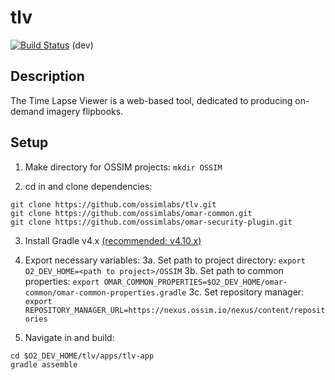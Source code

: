 # tlv

[![Build Status](http://jenkins.ossim.io/buildStatus/icon?job=tlv-dev)]() (dev)  

## Description

The Time Lapse Viewer is a web-based tool, dedicated to producing on-demand imagery flipbooks.


## Setup

1. Make directory for OSSIM projects:
`mkdir OSSIM`

2. cd in and clone dependencies:
```
git clone https://github.com/ossimlabs/tlv.git
git clone https://github.com/ossimlabs/omar-common.git
git clone https://github.com/ossimlabs/omar-security-plugin.git
```

3. Install Gradle v4.x [(recommended: v4.10.x)](https://docs.gradle.org/4.10/release-notes.html)

3. Export necessary variables:
	3a. Set path to project directory:
	`export O2_DEV_HOME=<path to project>/OSSIM`
	3b. Set path to common properties:
	`export OMAR_COMMON_PROPERTIES=$O2_DEV_HOME/omar-common/omar-common-properties.gradle`
	3c. Set repository manager:
	`export REPOSITORY_MANAGER_URL=https://nexus.ossim.io/nexus/content/repositories`

4. Navigate in and build:
```
cd $O2_DEV_HOME/tlv/apps/tlv-app
gradle assemble
```
